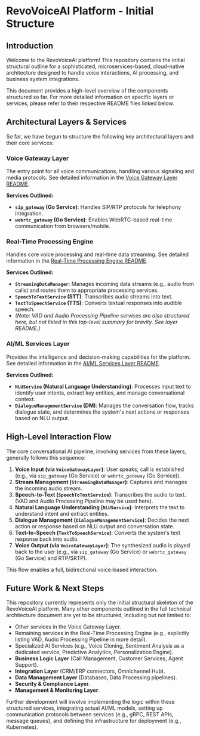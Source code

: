 # RevoVoiceAI Platform - Initial Structure

## Introduction

Welcome to the RevoVoiceAI platform! This repository contains the initial structural outline for a sophisticated, microservices-based, cloud-native architecture designed to handle voice interactions, AI processing, and business system integrations.

This document provides a high-level overview of the components structured so far. For more detailed information on specific layers or services, please refer to their respective README files linked below.

## Architectural Layers & Services

So far, we have begun to structure the following key architectural layers and their core services:

### Voice Gateway Layer

The entry point for all voice communications, handling various signaling and media protocols.
See detailed information in the [Voice Gateway Layer README](./voice_gateway_layer/README.md).

**Services Outlined:**
*   **`sip_gateway` (Go Service)**: Handles SIP/RTP protocols for telephony integration.
*   **`webrtc_gateway` (Go Service)**: Enables WebRTC-based real-time communication from browsers/mobile.

### Real-Time Processing Engine

Handles core voice processing and real-time data streaming.
See detailed information in the [Real-Time Processing Engine README](./real_time_processing_engine/README.md).

**Services Outlined:**
*   **`StreamingDataManager`**: Manages incoming data streams (e.g., audio from calls) and routes them to appropriate processing services.
*   **`SpeechToTextService` (STT)**: Transcribes audio streams into text.
*   **`TextToSpeechService` (TTS)**: Converts textual responses into audible speech.
*   *(Note: VAD and Audio Processing Pipeline services are also structured here, but not listed in this top-level summary for brevity. See layer README.)*


### AI/ML Services Layer

Provides the intelligence and decision-making capabilities for the platform.
See detailed information in the [AI/ML Services Layer README](./ai_ml_services/README.md).

**Services Outlined:**
*   **`NLUService` (Natural Language Understanding)**: Processes input text to identify user intents, extract key entities, and manage conversational context.
*   **`DialogueManagementService` (DM)**: Manages the conversation flow, tracks dialogue state, and determines the system's next actions or responses based on NLU output.

## High-Level Interaction Flow

The core conversational AI pipeline, involving services from these layers, generally follows this sequence:

1.  **Voice Input (via `VoiceGatewayLayer`)**: User speaks; call is established (e.g., via `sip_gateway` (Go Service) or `webrtc_gateway` (Go Service)).
2.  **Stream Management (`StreamingDataManager`)**: Captures and manages the incoming audio stream.
3.  **Speech-to-Text (`SpeechToTextService`)**: Transcribes the audio to text. (VAD and Audio Processing Pipeline may be used here).
4.  **Natural Language Understanding (`NLUService`)**: Interprets the text to understand intent and extract entities.
5.  **Dialogue Management (`DialogueManagementService`)**: Decides the next action or response based on NLU output and conversation state.
6.  **Text-to-Speech (`TextToSpeechService`)**: Converts the system's text response back into audio.
7.  **Voice Output (via `VoiceGatewayLayer`)**: The synthesized audio is played back to the user (e.g., via `sip_gateway` (Go Service) or `webrtc_gateway` (Go Service) and RTP/SRTP).

This flow enables a full, bidirectional voice-based interaction.

## Future Work & Next Steps

This repository currently represents only the initial structural skeleton of the RevoVoiceAI platform. Many other components outlined in the full technical architecture document are yet to be structured, including but not limited to:

*   Other services in the Voice Gateway Layer.
*   Remaining services in the Real-Time Processing Engine (e.g., explicitly listing VAD, Audio Processing Pipeline in more detail).
*   Specialized AI Services (e.g., Voice Cloning, Sentiment Analysis as a dedicated service, Predictive Analytics, Personalization Engine).
*   **Business Logic Layer** (Call Management, Customer Services, Agent Support).
*   **Integration Layer** (CRM/ERP connectors, Omnichannel Hub).
*   **Data Management Layer** (Databases, Data Processing pipelines).
*   **Security & Compliance Layer**.
*   **Management & Monitoring Layer**.

Further development will involve implementing the logic within these structured services, integrating actual AI/ML models, setting up communication protocols between services (e.g., gRPC, REST APIs, message queues), and defining the infrastructure for deployment (e.g., Kubernetes).
